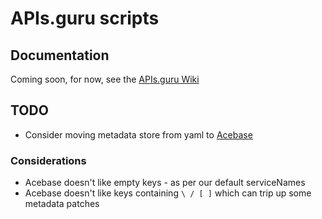 # APIs.guru scripts

## Documentation

Coming soon, for now, see the [APIs.guru Wiki](https://github.com/APIs-guru/openapi-directory/wiki/Development)

## TODO

- Consider moving metadata store from yaml to [Acebase](https://github.com/appy-one/acebase)

### Considerations

- Acebase doesn't like empty keys - as per our default serviceNames
- Acebase doesn't like keys containing `\ / [ ]` which can trip up some metadata patches
